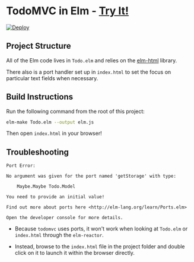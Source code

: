 # TodoMVC in Elm - [Try It!](http://evancz.github.io/elm-todomvc)

[![Deploy](https://www.herokucdn.com/deploy/button.png)](https://heroku.com/deploy)

## Project Structure

All of the Elm code lives in `Todo.elm` and relies on the [elm-html][] library. 

[elm-html]: http://package.elm-lang.org/packages/evancz/elm-html/latest 

There also is a port handler set up in `index.html` to set the focus on
particular text fields when necessary.

## Build Instructions

Run the following command from the root of this project:

```bash
elm-make Todo.elm --output elm.js
```

Then open `index.html` in your browser!


## Troubleshooting

	Port Error:

	No argument was given for the port named 'getStorage' with type:

	    Maybe.Maybe Todo.Model

	You need to provide an initial value!

	Find out more about ports here <http://elm-lang.org/learn/Ports.elm>

	Open the developer console for more details.


- Because `todomvc` uses ports, it won't work when looking at `Todo.elm` or `index.html` through the `elm-reactor`. 

- Instead, browse to the `index.html` file in the project folder and double click on it to launch it within the browser directly. 
